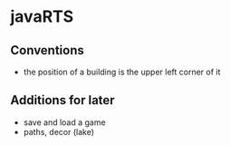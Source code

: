 # javaRTS

## Conventions

- the position of a building is the upper left corner of it

## Additions for later

- save and load a game
- paths, decor (lake)